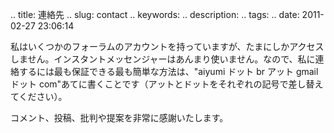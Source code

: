 .. title: 連絡先
.. slug: contact
.. keywords: 
.. description: 
.. tags: 
.. date: 2011-02-27 23:06:14

私はいくつかのフォーラムのアカウントを持っていますが、たまにしかアクセスしません。インスタントメッセンジャーはあんまり使いません。なので、私に連絡するには最も保証できる最も簡単な方法は、"aiyumi ドット br アット gmail ドット com"あてに書くことです（アットとドットをそれぞれの記号で差し替えてください）。

コメント、投稿、批判や提案を非常に感謝いたします。
